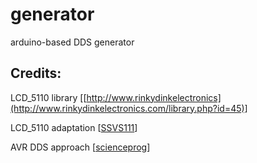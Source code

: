 # generator
arduino-based DDS generator

## Credits:

LCD_5110 library [[http://www.rinkydinkelectronics](http://www.rinkydinkelectronics.com/library.php?id=45)]

LCD_5110 adaptation [[SSVS111](https://github.com/ssvs111/ARDUINO-LCD-NOKIA5110-SSVS-RUS)]

AVR DDS approach [[scienceprog](https://scienceprog.com/avr-dds-signal-generator-v20/)]